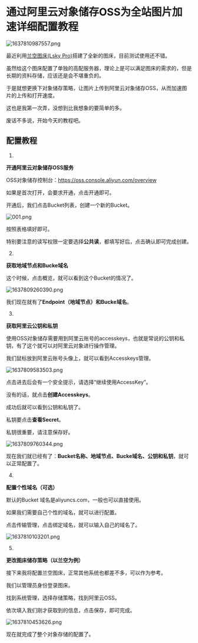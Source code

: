 # 通过阿里云对象储存OSS为全站图片加速详细配置教程

<img src="http://ossimg.yzitc.com/2021/11/25/4ee9edd6edf91.png" alt="1637810987557.png" title="1637810987557.png" />

最近利用[兰空图床(Lsky Pro)](https://www.lsky.pro/)搭建了全新的图床，目前测试使用还不错。

虽然给这个图床配置了单独的高配服务器，理论上是可以满足图床的需求的，但是长期的资料存储，应该还是会不堪重负的。

于是就想更换下对象储存策略，让图片上传到阿里云对象储存OSS，从而加速图片的上传和打开速度。

这也是我第一次弄，没想到比我想象的要简单的多。

废话不多说，开始今天的教程吧。

## 配置教程

1.

**开通阿里云对象储存OSS服务**

OSS对象储存控制台：https://oss.console.aliyun.com/overview

如果是首次打开，会要求开通，点击开通即可。

开通后，我们点击Bucket列表，创建一个新的Bucket。

<img src="http://ossimg.yzitc.com/2021/11/25/6fb86fa0eb98c.png" alt="001.png" title="001.png" />

按照表格填好即可。

特别要注意的读写权限一定要选择**公共读**，都填写好后，点击确认即可完成创建。

2.

**获取地域节点和Bucke域名**

这个时候，点击概览，就可以看到这个Bucket的情况了。

<img src="http://ossimg.yzitc.com/2021/11/25/a0d0164e9e65e.png" alt="1637809260390.png" title="1637809260390.png" />

我们现在就有了**Endpoint（地域节点）**和**Bucke域名**。

3.

**获取阿里云公钥和私钥**

使用OSS对象储存需要用到阿里云账号的accesskeys，也就是常说的公钥和私钥，有了这个就可以对阿里云对象进行操作管理。

我们鼠标放到阿里云账号头像上，就可以看到Accesskeys管理。

<img src="http://ossimg.yzitc.com/2021/11/25/ae71a1f4e836e.png" alt="1637809583503.png" title="1637809583503.png" />

点击进去后会有一个安全提示，请选择“继续使用AccessKey”。

没有的话，就点击**创建Accesskeys**。

成功后就可以看到公钥和私钥了。

私钥要点击**查看Secret**。

私钥很重要，请注意保存好。

<img src="http://ossimg.yzitc.com/2021/11/25/35b832ae42b86.png" alt="1637809760344.png" title="1637809760344.png" />

现在我们就已经有了：**Bucket名称、地域节点、Bucke域名、公钥和私钥**，就可以正常配置了。

4.

**配置个性域名（可选）**

默认的Bucket 域名是aliyuncs.com，一般也可以直接使用。

如果我们需要自己个性的域名，就可以进行配置。

点击传输管理，点击绑定域名，就可以输入自己的域名了。

<img src="http://ossimg.yzitc.com/2021/11/25/fda7d3564bb11.png" alt="1637810103201.png" title="1637810103201.png" />

5.

**更改图床储存策略（以兰空为例）**

接下来我将配置兰空图床，正常其他系统也都差不多，可以作为参考。

我们以管理员身份登录图床。

找到系统管理，选择存储策略，找到阿里云OSS。

依次填入我们刚才获取到的信息，点击保存，即可完成。

<img src="http://ossimg.yzitc.com/2021/11/25/bc0c7d28fcf2b.png" alt="1637810453626.png" title="1637810453626.png" />

现在就完成了整个对象存储的配置了。

